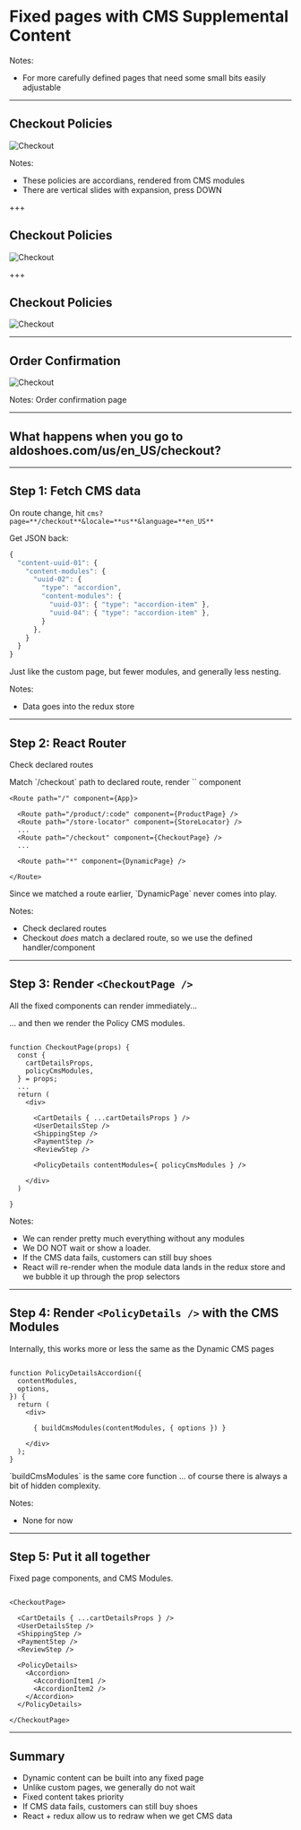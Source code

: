 # Fixed pages with CMS Supplemental Content

Notes:
- For more carefully defined pages that need some small bits easily adjustable

---

## Checkout Policies

![Checkout](content/images/checkout-1.png)<!-- .element: style="max-height: 70%; max-width: 70%;" -->

Notes:
- These policies are accordians, rendered from CMS modules
- There are vertical slides with expansion, press DOWN

+++

## Checkout Policies

![Checkout](content/images/checkout-2.png)<!-- .element: style="max-height: 70%; max-width: 70%;" -->

+++

## Checkout Policies

![Checkout](content/images/checkout-3.png)<!-- .element: style="max-height: 70%; max-width: 70%;" -->

---

## Order Confirmation

![Checkout](content/images/order-confirmation.png)<!-- .element: style="max-height: 70%; max-width: 70%;" -->

Notes:
Order confirmation page

---

## What happens when you go to **aldoshoes.com/us/en_US/checkout**?

---

## Step 1: Fetch CMS data

<p class="fragment" data-fragment-index="0">
  On route change, hit <code data-noescape>cms?page=**/checkout**&locale=**us**&language=**en_US**</code>
</p>

Get JSON back:<!-- .element: class="fragment" data-fragment-index="1" -->

```js
{
  "content-uuid-01": {
    "content-modules": {
      "uuid-02": { 
        "type": "accordion",
        "content-modules": {
          "uuid-03": { "type": "accordion-item" },
          "uuid-04": { "type": "accordion-item" },
        }
      },
    }
  }
}
```
<!-- .element: class="fragment" data-fragment-index="1" -->

Just like the custom page, but fewer modules, and generally less nesting.<!-- .element: class="fragment" data-fragment-index="2" -->

Notes:
- Data goes into the redux store

---

## Step 2: React Router

<p class="fragment" data-fragment-index="0">
  Check declared routes
</p>

<p class="fragment" data-fragment-index="1">
  Match `/checkout` path to declared route, render `<CheckoutPage />` component
</p>

<pre><code data-noescape>&lt;Route path="/" component={App}&gt;

  <span class="fragment" data-fragment-index="0">&lt;Route path="/product/:code" component={ProductPage} /&gt;</span>
  <span class="fragment" data-fragment-index="1">&lt;Route path="/store-locator" component={StoreLocator} /&gt;</span>
  <span class="fragment" data-fragment-index="1">...</span>
  <span class="fragment" data-fragment-index="2">&lt;Route path="/checkout" component={CheckoutPage} /&gt;</span>
  <span class="fragment" data-fragment-index="2">...</span>

  <span class="fragment" data-fragment-index="3">&lt;Route path="&#42" component={DynamicPage} /&gt;</span>

&lt;/Route&gt;
</code></pre>

<p class="fragment" data-fragment-index="3">
  Since we matched a route earlier, `DynamicPage` never comes into play.
</p>

Notes:
- Check declared routes
- Checkout *does* match a declared route, so we use the defined handler/component

---

## Step 3: Render `<CheckoutPage />`

<p class="fragment" data-fragment-index="0">
  All the fixed components can render immediately...
</p>

<p class="fragment" data-fragment-index="1">
  ... and then we render the Policy CMS modules.
</p>

<pre><code data-trim data-noescape>
function CheckoutPage(props) {
  <span class="fragment" data-fragment-index="0">const {
    cartDetailsProps,
    <span class="fragment" data-fragment-index="1">policyCmsModules,</span>
  } = props;</span>
  ...
  return (
    &lt;div&gt;
    <span class="fragment" data-fragment-index="0">
      &lt;CartDetails { ...cartDetailsProps } /&gt;
      &lt;UserDetailsStep /&gt;
      &lt;ShippingStep /&gt;
      &lt;PaymentStep /&gt;
      &lt;ReviewStep /&gt;

      <span class="fragment" data-fragment-index="1">&lt;PolicyDetails contentModules={ policyCmsModules } /&gt;</span>
    </span>
    &lt;/div&gt;
  )
  </span>
}
</code></pre>

Notes:
- We can render pretty much everything without any modules
- We DO NOT wait or show a loader.
- If the CMS data fails, customers can still buy shoes
- React will re-render when the module data lands in the redux store and we bubble it up through the prop selectors

---

## Step 4: Render `<PolicyDetails />` with the CMS Modules

<p class="fragment" data-fragment-index="0">
  Internally, this works more or less the same as the Dynamic CMS pages
</p>

<pre><code data-trim data-noescape>
function PolicyDetailsAccordion({
  contentModules,
  options,
}) {
  return (
    &lt;div&gt;
    <span class="fragment" data-fragment-index="1">
      { buildCmsModules(contentModules, <span class="fragment" data-fragment-index="2">{ options }</span>) }
    </span>
    &lt;/div&gt;
  );
}
</code></pre>

<p class="fragment" data-fragment-index="1">
  `buildCmsModules` is the same core function <span class="fragment" data-fragment-index="2">... of course there is always a bit of hidden complexity.</span>
</p>

Notes:
- None for now

---

## Step 5: Put it all together

<p class="fragment" data-fragment-index="0">
  Fixed page components<span class="fragment" data-fragment-index="1">, and CMS Modules.</span>
</p>

<pre><code data-noescape>
&lt;CheckoutPage&gt;
<span class="fragment" data-fragment-index="0">
  &lt;CartDetails { ...cartDetailsProps } /&gt;
  &lt;UserDetailsStep /&gt;
  &lt;ShippingStep /&gt;
  &lt;PaymentStep /&gt;
  &lt;ReviewStep /&gt;</span>
<span class="fragment" data-fragment-index="1">
  &lt;PolicyDetails&gt; 
    &lt;Accordion&gt;
      &lt;AccordionItem1 /&gt;
      &lt;AccordionItem2 /&gt;
    &lt;/Accordion&gt;
  &lt;/PolicyDetails&gt;
</span>
&lt;/CheckoutPage&gt;
</code></pre>

---

## Summary

- Dynamic content can be built into any fixed page<!-- .element: class="fragment" -->
- Unlike custom pages, we generally do not wait<!-- .element: class="fragment" -->
- Fixed content takes priority<!-- .element: class="fragment" -->
- If CMS data fails, customers can still buy shoes<!-- .element: class="fragment" -->
- React + redux allow us to redraw when we get CMS data<!-- .element: class="fragment" -->
